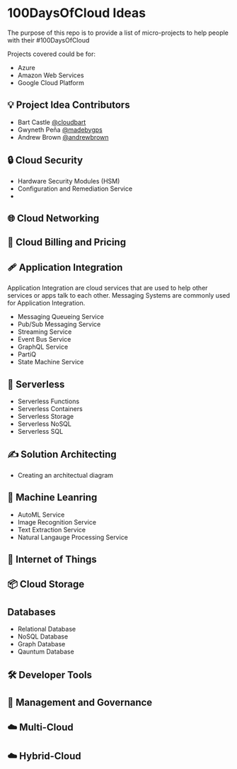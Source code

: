 # 100DaysOfCloud Ideas

The purpose of this repo is to provide a list of micro-projects to help people with their #100DaysOfCloud

Projects covered could be for:
* Azure
* Amazon Web Services
* Google Cloud Platform

## 💡 Project Idea Contributors

* Bart Castle [@cloudbart](https://twitter.com/cloudbart)
* Gwyneth Peña [@madebygps](https://twitter.com/madebygps)
* Andrew Brown [@andrewbrown](https://twitter.com/andrewbrown)

## 🔒 Cloud Security

* Hardware Security Modules (HSM)
* Configuration and Remediation Service 
*


## 🌐 Cloud Networking

## 🧾 Cloud Billing and Pricing

## 🩹 Application Integration

Application Integration are cloud services that are used to help other services or apps talk to each other.
Messaging Systems are commonly used for Application Integration.

* Messaging Queueing Service
* Pub/Sub Messaging Service
* Streaming Service
* Event Bus Service
* GraphQL Service
* PartiQ
* State Machine Service

## 🐹 Serverless

* Serverless Functions
* Serverless Containers
* Serverless Storage
* Serverless NoSQL
* Serverless SQL

## ✍️ Solution Architecting

* Creating an architectual diagram

## 🤖 Machine Leanring

* AutoML Service
* Image Recognition Service
* Text Extraction Service
* Natural Langauge Processing Service

## 📱 Internet of Things

## 📦 Cloud Storage

## Databases
* Relational Database
* NoSQL Database
* Graph Database
* Qauntum Database

## 🛠️ Developer Tools

## 👔 Management and Governance

## ☁️ Multi-Cloud

## ☁️ Hybrid-Cloud

